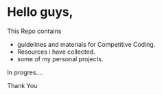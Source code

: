 # Hello guys,  

This Repo contains 

- guidelines and materials for Competitive Coding.
- Resources i have collected.
- some of my personal projects.


In progres....

Thank You
